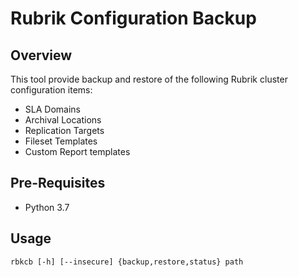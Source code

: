 # Rubrik Configuration Backup

## Overview

This tool provide backup and restore of the following Rubrik cluster configuration items:

* SLA Domains
* Archival Locations
* Replication Targets
* Fileset Templates
* Custom Report templates


## Pre-Requisites

* Python 3.7

## Usage

`rbkcb [-h] [--insecure] {backup,restore,status} path`

